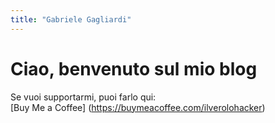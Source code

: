```yaml
---
title: "Gabriele Gagliardi"
---
```


# Ciao, benvenuto sul mio blog

Se vuoi supportarmi, puoi farlo qui:  
[Buy Me a Coffee] (https://buymeacoffee.com/ilverolohacker)

